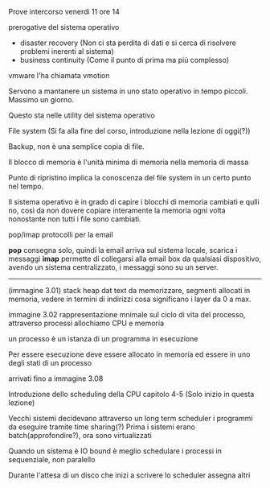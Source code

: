 Prove intercorso
venerdi 11 ore 14

prerogative del sistema operativo

- disaster recovery (Non ci sta perdita di dati e si cerca di risolvere problemi inerenti al sistema)
- business continuity (Come il punto di prima ma più complesso)

vmware l'ha chiamata vmotion

Servono a mantanere un sistema in uno stato operativo in tempo piccoli. Massimo un giorno.

Questo sta nelle utility del sistema operativo

File system (Si fa alla fine del corso, introduzione nella lezione di oggi(?))

Backup, non è una semplice copia di file.

Il blocco di memoria è l'unità minima di memoria nella memoria di massa

Punto di ripristino implica la conoscenza del file system in un certo punto nel tempo.

Il sistema operativo è in grado di capire i blocchi di memoria cambiati e qulli no, così da non dovere copiare interamente la memoria ogni volta nonostante non tutti i file sono cambiati.

pop/imap protocolli per la email

**pop** consegna solo, quindi la email arriva sul sistema locale, scarica i messaggi
**imap** permette di collegarsi alla email box da qualsiasi dispositivo, avendo un sistema centralizzato, i messaggi sono su un server.

------------------

(immagine 3.01) stack heap dat text da memorizzare, segmenti allocati in memoria, vedere in termini di indirizzi cosa significano i layer da 0 a max.

immagine 3.02 rappresentazione mnimale sul ciclo di vita del processo, attraverso  processi allochiamo CPU e memoria

un processo è un istanza di un programma in esecuzione

Per essere esecuzione deve essere allocato in memoria ed essere in uno degli stati di un processo

arrivati fino a immagine 3.08

Introduzione dello scheduling della CPU capitolo 4-5 (Solo inizio in questa lezione)

Vecchi sistemi decidevano attraverso un long term scheduler i programmi da eseguire tramite time sharing(?)
Prima i sistemi erano batch(approfondire?), ora sono virtualizzati


Quando un sistema è IO bound è meglio schedulare i processi in sequenziale, non paralello

Durante l'attesa di un disco che inizi a scrivere lo scheduler assegna altri 


